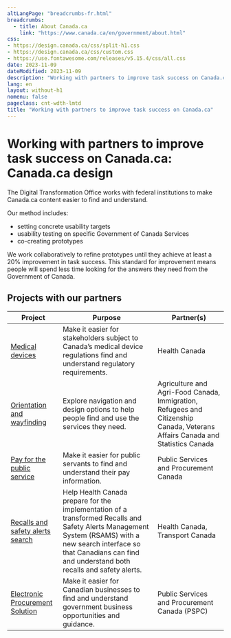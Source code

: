 ```yaml
---
altLangPage: "breadcrumbs-fr.html"
breadcrumbs:
  - title: About Canada.ca
    link: "https://www.canada.ca/en/government/about.html"
css:
- https://design.canada.ca/css/split-h1.css
- https://design.canada.ca/css/custom.css
- https://use.fontawesome.com/releases/v5.15.4/css/all.css
date: 2023-11-09
dateModified: 2023-11-09
description: "Working with partners to improve task success on Canada.ca"
lang: en
layout: without-h1
nomenu: false
pageclass: cnt-wdth-lmtd
title: "Working with partners to improve task success on Canada.ca"
---
```

<h1 property="name" id="wb-cont" dir="ltr"><span class="stacked"><span>Working with partners to improve task success on Canada.ca</span>: <span>Canada.ca design</span></span></h1>
<p>The Digital Transformation Office works with federal institutions to make Canada.ca content easier to find and understand.</p>
<p>Our method includes:</p>
<ul>
  <li>setting concrete usability targets</li>
  <li>usability testing on specific Government of Canada Services</li>
  <li>co-creating prototypes</li>
</ul>
<p>We work collaboratively to refine prototypes until they achieve at least a 20% improvement in task success.  This standard for improvement means people will spend less time looking for the answers they need from the Government of Canada.</p>
<h2>Projects with our partners</h2>
<div class="row mrgn-tp-lg">
  <div class="col-md-10">
    <div class="panel panel-default">
      <div class="mrgn-tp-sm">
        <table class="wb-tables table table-striped small mrgn-tp-lg brdr-tp" aria-live="polite" id="partners" data-page-length="25" data-wb-tables="{
            &quot;bDeferRender&quot;: true,
            &quot;order&quot;: [0, &quot;asc&quot;],
            &quot;paging&quot;: false,
            &quot;info&quot;: true,
            &quot;columns&quot;: [
            { &quot;data&quot;: &quot;PROJECT&quot;, &quot;className&quot;: &quot;&quot; },
            { &quot;data&quot;: &quot;PURPOSE&quot;, &quot;className&quot;: &quot;&quot;, &quot;orderable&quot;: false },
            { &quot;data&quot;: &quot;PARTNER&quot;, &quot;className&quot;: &quot;&quot;, &quot;orderable&quot;: false }
            ]
            }">
          <thead>
            <tr>
              <th scope="col" class="col-md-04">Project</th>
              <th scope="col" class="col-md-04">Purpose</th>
              <th scope="col" class="col-md-04">Partner(s)</th>
            </tr>
          </thead>
          <tbody>
            <tr>
              <td class="col-md-04"><a href="#">Medical devices</a></td>
              <td class="col-md-04">Make it easier for stakeholders subject to Canada’s medical device regulations find and understand regulatory requirements.</td>
              <td class="col-md-04">Health Canada</td>
            </tr>
            <tr>
              <td class="col-md-04"><a href="#">Orientation and wayfinding</a></td>
              <td class="col-md-04">Explore navigation and design options to help people find and use the services they need.</td>
              <td class="col-md-04">Agriculture and Agri-Food Canada, Immigration, Refugees and Citizenship Canada, Veterans Affairs Canada and Statistics Canada</td>
            </tr>
            <tr>
              <td class="col-md-04"><a href="#">Pay for the public service</a></td>
              <td class="col-md-04">Make it easier for public servants to find and understand their pay information.</td>
              <td class="col-md-04">Public Services and Procurement Canada</td>
            </tr>
            <tr>
              <td class="col-md-04"><a href="#">Recalls and safety alerts search</a></td>
              <td class="col-md-04">Help Health Canada prepare for the implementation of a transformed Recalls and Safety Alerts Management System (RSAMS) with a new search interface so that Canadians can find and understand both recalls and safety alerts.</td>
              <td class="col-md-04">Health Canada, Transport Canada</td>
            </tr>
            <tr>
              <td class="col-md-04"><a href="#">Electronic Procurement Solution</a></td>
              <td class="col-md-04">Make it easier for Canadian businesses to find and understand government business opportunities and guidance.</td>
              <td class="col-md-04">Public Services and Procurement Canada (PSPC)</td>
            </tr>
          </tbody>
        </table>
      </div>
    </div>
  </div>
</div>
